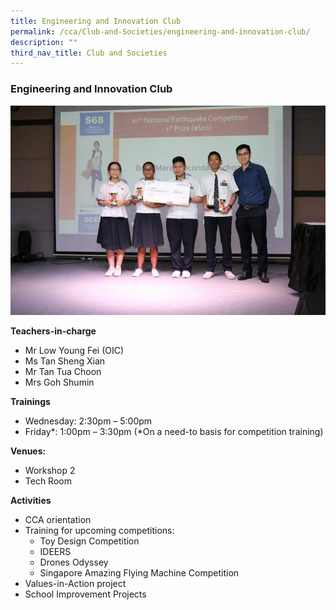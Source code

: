 ```yaml
---
title: Engineering and Innovation Club
permalink: /cca/Club-and-Societies/engineering-and-innovation-club/
description: ""
third_nav_title: Club and Societies
---
```

### Engineering and Innovation Club

 <img src="/images/cca2.png" style="width:80%,align:left"> 


**Teachers-in-charge**

*   Mr Low Young Fei (OIC)
*   Ms Tan Sheng Xian
*   Mr Tan Tua Choon
*   Mrs Goh Shumin

**Trainings**

*   Wednesday: 2:30pm – 5:00pm
*   Friday*: 1:00pm – 3:30pm (*On a need-to basis for competition training)


**Venues:**

*   Workshop 2
*   Tech Room

**Activities**

*   CCA orientation
*   Training for upcoming competitions:
    *   Toy Design Competition
    *   IDEERS
    *   Drones Odyssey
    *   Singapore Amazing Flying Machine Competition
*   Values-in-Action project
*   School Improvement Projects